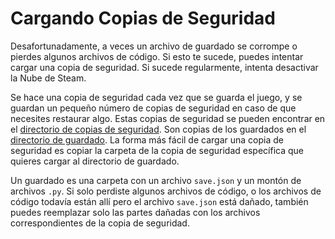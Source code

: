 # Cargando Copias de Seguridad
Desafortunadamente, a veces un archivo de guardado se corrompe o pierdes algunos archivos de código. Si esto te sucede, puedes intentar cargar una copia de seguridad. Si sucede regularmente, intenta desactivar la Nube de Steam.

Se hace una copia de seguridad cada vez que se guarda el juego, y se guardan un pequeño número de copias de seguridad en caso de que necesites restaurar algo.
Estas copias de seguridad se pueden encontrar en el [directorio de copias de seguridad](persistent_data_path/Backup). Son copias de los guardados en el [directorio de guardado](persistent_data_path/Saves).
La forma más fácil de cargar una copia de seguridad es copiar la carpeta de la copia de seguridad específica que quieres cargar al directorio de guardado.

Un guardado es una carpeta con un archivo `save.json` y un montón de archivos `.py`.
Si solo perdiste algunos archivos de código, o los archivos de código todavía están allí pero el archivo `save.json` está dañado, también puedes reemplazar solo las partes dañadas con los archivos correspondientes de la copia de seguridad.